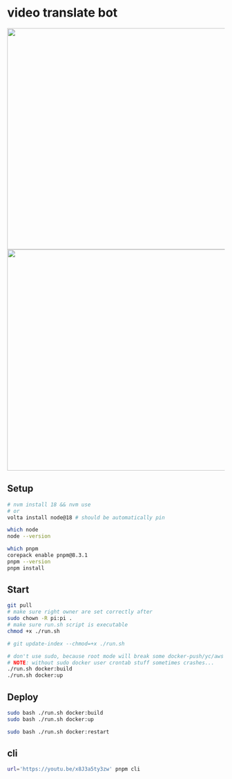 # video translate bot

<img height="512px" src="https://github.com/nezort11/video-translate-bot/assets/59317431/5a8eb1f1-a2ab-4359-a5f4-433dfc9f4f8b" />
<img height="512px" src="https://github.com/nezort11/video-translate-bot/assets/59317431/dc45aafd-152a-4631-a3fa-4170aae0c1d2" />

## Setup

```sh
# nvm install 18 && nvm use
# or
volta install node@18 # should be automatically pin

which node
node --version

which pnpm
corepack enable pnpm@8.3.1
pnpm --version
pnpm install
```

## Start

```sh
git pull
# make sure right owner are set correctly after
sudo chown -R pi:pi .
# make sure run.sh script is executable
chmod +x ./run.sh

# git update-index --chmod=+x ./run.sh

# don't use sudo, because root mode will break some docker-push/yc/aws stuff
# NOTE: without sudo docker user crontab stuff sometimes crashes...
./run.sh docker:build
./run.sh docker:up
```

## Deploy

```sh
sudo bash ./run.sh docker:build
sudo bash ./run.sh docker:up

sudo bash ./run.sh docker:restart
```

## cli

```sh
url='https://youtu.be/x8J3a5ty3zw' pnpm cli
```
